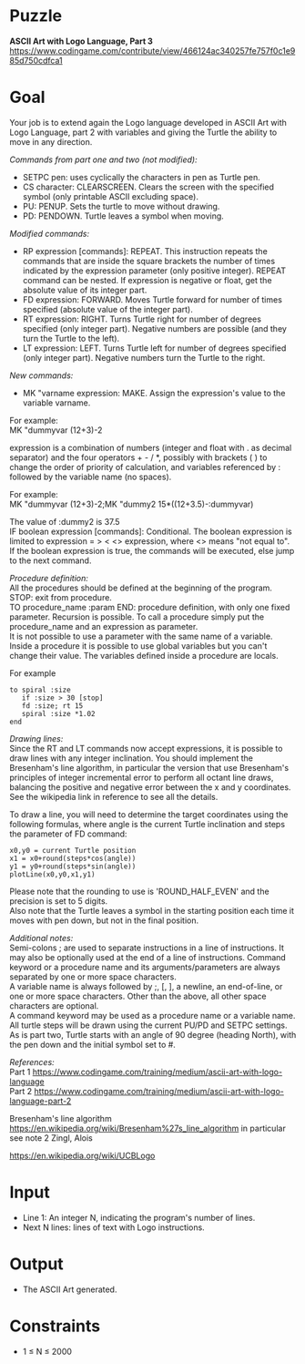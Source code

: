 # Puzzle
**ASCII Art with Logo Language, Part 3** https://www.codingame.com/contribute/view/466124ac340257fe757f0c1e985d750cdfca1

# Goal
Your job is to extend again the Logo language developed in ASCII Art with Logo Language, part 2 with variables and giving the Turtle the ability to move in any direction.

*Commands from part one and two (not modified):*  
* SETPC pen: uses cyclically the characters in pen as Turtle pen.
* CS character: CLEARSCREEN. Clears the screen with the specified symbol (only printable ASCII excluding space).
* PU: PENUP. Sets the turtle to move without drawing.
* PD: PENDOWN. Turtle leaves a symbol when moving.

*Modified commands:*  
* RP expression [commands]: REPEAT. This instruction repeats the commands that are inside the square brackets the number of times indicated by the expression parameter (only positive integer). REPEAT command can be nested. If expression is negative or float, get the absolute value of its integer part.
* FD expression: FORWARD. Moves Turtle forward for number of times specified (absolute value of the integer part).
* RT expression: RIGHT. Turns Turtle right for number of degrees specified (only integer part). Negative numbers are possible (and they turn the Turtle to the left).
* LT expression: LEFT. Turns Turtle left for number of degrees specified (only integer part). Negative numbers turn the Turtle to the right.

*New commands:*  
* MK "varname expression: MAKE. Assign the expression's value to the variable varname.

For example:  
MK "dummyvar (12+3)-2

expression is a combination of numbers (integer and float with . as decimal separator) and the four operators + - / *, possibly with brackets ( ) to change the order of priority of calculation, and variables referenced by : followed by the variable name (no spaces).

For example:  
MK "dummyvar (12+3)-2;MK "dummy2 15*((12+3.5)-:dummyvar)

The value of :dummy2 is 37.5  
IF boolean expression [commands]: Conditional. The boolean expression is limited to expression = > < <> expression, where <> means "not equal to". If the boolean expression is true, the commands will be executed, else jump to the next command.

*Procedure definition:*  
All the procedures should be defined at the beginning of the program.  
STOP: exit from procedure.  
TO procedure_name :param END: procedure definition, with only one fixed parameter. Recursion is possible. To call a procedure simply put the procedure_name and an expression as parameter.  
It is not possible to use a parameter with the same name of a variable. Inside a procedure it is possible to use global variables but you can't change their value. The variables defined inside a procedure are locals. 

For example  
```
to spiral :size
   if :size > 30 [stop]
   fd :size; rt 15
   spiral :size *1.02
end
```

*Drawing lines:*  
Since the RT and LT commands now accept expressions, it is possible to draw lines with any integer inclination. You should implement the Bresenham's line algorithm, in particular the version that use Bresenham's principles of integer incremental error to perform all octant line draws, balancing the positive and negative error between the x and y coordinates. See the wikipedia link in reference to see all the details.

To draw a line, you will need to determine the target coordinates using the following formulas, where angle is the current Turtle inclination and steps the parameter of FD command:
```
x0,y0 = current Turtle position  
x1 = x0+round(steps*cos(angle))  
y1 = y0+round(steps*sin(angle))  
plotLine(x0,y0,x1,y1)  
```

Please note that the rounding to use is 'ROUND_HALF_EVEN' and the precision is set to 5 digits.  
Also note that the Turtle leaves a symbol in the starting position each time it moves with pen down, but not in the final position.  

*Additional notes:*  
Semi-colons ; are used to separate instructions in a line of instructions. It may also be optionally used at the end of a line of instructions. Command keyword or a procedure name and its arguments/parameters are always separated by one or more space characters.  
A variable name is always followed by ;, [, ], a newline, an end-of-line, or one or more space characters. Other than the above, all other space characters are optional.  
A command keyword may be used as a procedure name or a variable name.  
All turtle steps will be drawn using the current PU/PD and SETPC settings.  
As is part two, Turtle starts with an angle of 90 degree (heading North), with the pen down and the initial symbol set to #.  

*References:*  
Part 1 https://www.codingame.com/training/medium/ascii-art-with-logo-language  
Part 2 https://www.codingame.com/training/medium/ascii-art-with-logo-language-part-2  

Bresenham's line algorithm https://en.wikipedia.org/wiki/Bresenham%27s_line_algorithm in particular see note 2 Zingl, Alois

https://en.wikipedia.org/wiki/UCBLogo

# Input
* Line 1: An integer N, indicating the program's number of lines.
* Next N lines: lines of text with Logo instructions.

# Output
* The ASCII Art generated.

# Constraints
* 1 ≤ N ≤ 2000

